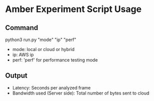 # Amber Experiment Script Usage

## Command

python3 run.py "mode" "ip" "perf"
- mode: local or cloud or hybrid
- ip: AWS ip
- perf: 'perf' for performance testing mode

## Output

- Latency: Seconds per analyzed frame
- Bandwidth used (Server side): Total number of bytes sent to cloud